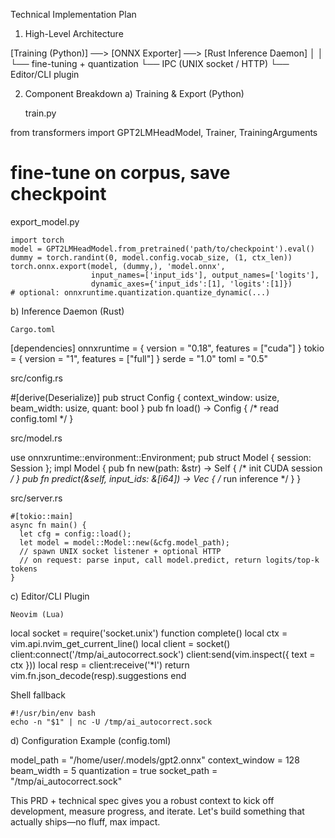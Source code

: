 Technical Implementation Plan
1. High-Level Architecture

[Training (Python)] ──> [ONNX Exporter] ──> [Rust Inference Daemon]
       │                                       │
       └── fine-tuning + quantization         └── IPC (UNIX socket / HTTP)
                                               └── Editor/CLI plugin

2. Component Breakdown
a) Training & Export (Python)

    train.py

from transformers import GPT2LMHeadModel, Trainer, TrainingArguments
# fine-tune on corpus, save checkpoint

export_model.py

    import torch
    model = GPT2LMHeadModel.from_pretrained('path/to/checkpoint').eval()
    dummy = torch.randint(0, model.config.vocab_size, (1, ctx_len))
    torch.onnx.export(model, (dummy,), 'model.onnx',
                      input_names=['input_ids'], output_names=['logits'],
                      dynamic_axes={'input_ids':[1], 'logits':[1]})
    # optional: onnxruntime.quantization.quantize_dynamic(...)

b) Inference Daemon (Rust)

    Cargo.toml

[dependencies]
onnxruntime = { version = "0.18", features = ["cuda"] }
tokio = { version = "1", features = ["full"] }
serde = "1.0"
toml = "0.5"

src/config.rs

#[derive(Deserialize)]
pub struct Config { context_window: usize, beam_width: usize, quant: bool }
pub fn load() -> Config { /* read config.toml */ }

src/model.rs

use onnxruntime::environment::Environment;
pub struct Model { session: Session };
impl Model {
  pub fn new(path: &str) -> Self { /* init CUDA session */ }
  pub fn predict(&self, input_ids: &[i64]) -> Vec<f32> { /* run inference */ }
}

src/server.rs

    #[tokio::main]
    async fn main() {
      let cfg = config::load();
      let model = model::Model::new(&cfg.model_path);
      // spawn UNIX socket listener + optional HTTP
      // on request: parse input, call model.predict, return logits/top-k tokens
    }

c) Editor/CLI Plugin

    Neovim (Lua)

local socket = require('socket.unix')
function complete()
  local ctx = vim.api.nvim_get_current_line()
  local client = socket()
  client:connect('/tmp/ai_autocorrect.sock')
  client:send(vim.inspect({ text = ctx }))
  local resp = client:receive('*l')
  return vim.fn.json_decode(resp).suggestions
end

Shell fallback

    #!/usr/bin/env bash
    echo -n "$1" | nc -U /tmp/ai_autocorrect.sock

d) Configuration Example (config.toml)

model_path      = "/home/user/.models/gpt2.onnx"
context_window  = 128
beam_width      = 5
quantization    = true
socket_path     = "/tmp/ai_autocorrect.sock"

This PRD + technical spec gives you a robust context to kick off development, measure progress, and iterate. Let's build something that actually ships—no fluff, max impact.

